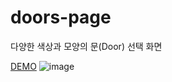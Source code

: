# doors-page

다양한 색상과 모양의 문(Door) 선택 화면

[DEMO](https://kkimjisu.github.io/doors-page/)
![image](https://user-images.githubusercontent.com/122947438/216332600-797a965e-ac4f-49e6-aaf2-f0f750b2208f.png)
